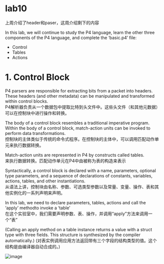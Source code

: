 # lab10

上周介绍了header和paser，这周介绍剩下的内容

In this lab, we will continue to study the P4 language, learn the other three components of the P4 language, and complete the ‘basic.p4’ file:
* Control
* Tables
* Actions

# 1. Control Block
P4 parsers are responsible for extracting bits from a packet into headers. These headers (and other metadata) can be manipulated and transformed within control blocks. \
P4解析器负责从一个数据包中提取比特到头文件中。这些头文件（和其他元数据）可以在控制块中进行操作和转换。

The body of a control block resembles a traditional imperative program. Within the body of a control block, match-action units can be invoked to perform 
data transformations. \
控制块的主体类似于传统的命令式程序。在控制块的主体中，可以调用匹配动作单元来执行数据转换。

Match-action units are represented in P4 by constructs called tables.\
来执行数据转换。匹配动作单元在P4中由被称为表的构造来表示

Syntactically, a control block is declared with a name, parameters, optional type parameters, and a sequence of declarations of constants, variables,
actions, tables, and other instantiations.\
从语法上讲，控制块由名称、参数、可选类型参数以及常量、变量、操作、表和其他实例化的一系列声明来声明。


In this lab, we need to declare parameters, tables, actions and call the ‘apply’ methodto invoke a ‘table’ \
在这个实验室中，我们需要声明参数、表、操作，并调用“apply”方法来调用一个“表”

(Calling an apply method on a table instance returns a value with a struct type with three fields. This structure is synthesized by the compiler automatically.)
(对表实例调用应用方法返回带有三个字段的结构类型的值。这个结构是由编译器自动合成的。)


![image](https://user-images.githubusercontent.com/58734009/195614195-848a7666-3b8c-49cf-bdf9-d30ee3fcb89d.png)









